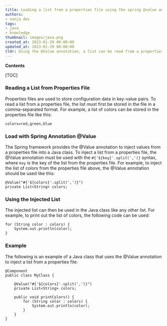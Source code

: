 ```yaml
---
title: Loading a list from a properties file using the spring @value annotation
authors:
- nanja_dev
tags:
- java
- knowledge
thumbnail: images/java.png
created_at: 2023-01-29 00:00:00
updated_at: 2023-01-29 00:00:00
tldr: Using the @Value annotation, a list can be read from a properties file and loaded into a Java application.
---
```


**Contents**

[TOC]

### Reading a List from Properties File

Properties files are used to store configuration data in key-value pairs. To read a list from a properties file, the list must first be stored in the file in a comma-separated format. For example, a list of colors can be stored in the properties file like this: 

```
colors=red,green,blue
```

### Load with Spring Annotation @Value

The Spring framework provides the @Value annotation to inject values from a properties file into a Java class. To inject a list from a properties file, the @Value annotation must be used with the `#{'${key}'.split(',')}` syntax, where `key` is the key of the list from the properties file. For example, to inject the list of colors from the properties file above, the @Value annotation should be used like this:

```
@Value("#{'${colors}'.split(',')}")
private List<String> colors;
```

### Using the Injected List

The injected list can then be used in the Java class like any other list. For example, to print out the list of colors, the following code can be used:

```
for (String color : colors) {
    System.out.println(color);
}
```

### Example

The following is an example of a Java class that uses the @Value annotation to inject a list from a properties file:

```
@Component
public class MyClass {

    @Value("#{'${colors}'.split(',')}")
    private List<String> colors;

    public void printColors() {
        for (String color : colors) {
            System.out.println(color);
        }
    }
}
```
